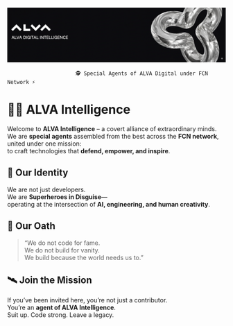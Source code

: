 ![ALVA Intelligence Banner](./banner.png)

                          🕵️ Special Agents of ALVA Digital under FCN Network ⚡


# 🕵️‍♂️ ALVA Intelligence  

Welcome to **ALVA Intelligence** – a covert alliance of extraordinary minds.  
We are **special agents** assembled from the best across the **FCN network**, united under one mission:  
to craft technologies that **defend, empower, and inspire**.  


## 🌌 Our Identity  
We are not just developers.  
We are **Superheroes in Disguise**—  
operating at the intersection of **AI, engineering, and human creativity**.  

## 🎯 Our Oath  
> “We do not code for fame.  
> We do not build for vanity.  
> We build because the world needs us to.”  


## 🛰️ Join the Mission  
If you’ve been invited here, you’re not just a contributor.  
You’re an **agent of ALVA Intelligence**.  
Suit up. Code strong. Leave a legacy.  
